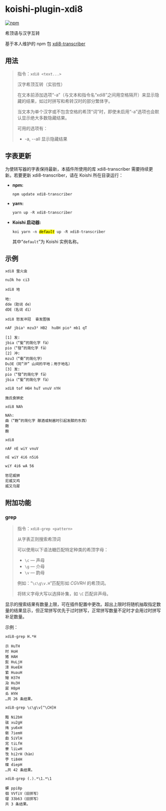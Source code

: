 # koishi-plugin-xdi8

[![npm](https://img.shields.io/npm/v/koishi-plugin-xdi8?style=flat-square)](https://www.npmjs.com/package/koishi-plugin-xdi8)

希顶语与汉字互转

基于本人维护的 npm 包 [xdi8-transcriber](https://github.com/DGCK81LNN/xdi8-transcriber)

## 用法

  > 指令：`xdi8 <text...>`
  >
  > 汉字希顶互转（实验性）
  >
  > 在文本前添加选项“-a”（与文本和指令名“xdi8”之间用空格隔开）来显示隐藏的结果，如过时拼写和希转汉时的部分繁体字。
  >
  > 当文本为单个汉字或不包含空格的希顶“词”时，即使未启用“-a”选项也会默认显示绝大多数隐藏结果。
  >
  > 可用的选项有：
  >
  >   * -a, --all  显示隐藏结果

## 字表更新

为使转写器的字表保持最新，本插件所使用的库 xdi8-transcriber 需要持续更新。若要更新 xdi8-transcriber，请在 Koishi 所在目录运行：

  * **npm:**

        npm update xdi8-transcriber

  * **yarn:**

        yarn up -R xdi8-transcriber

  * **Koishi 启动器:**

    <pre><code>koi yarn -n <mark><i>default</i></mark> up -R xdi8-transcriber</code></pre>

    其中“`default`”为 Koishi 实例名称。

## 示例

`xdi8 萤火虫`

```
nu3k ho ci3
```

`xdi8 地`

```
地:
dde（助词 de）
dDE（名词 dì）
```

`xdi8 怒发冲冠  奋发图强`

```
nAF jbia¹ mzu3² HB2  hu8H pio³ mb1 qT
```

```
[1] 发:
jbia（“髪”的简化字 fà）
pio（“發”的简化字 fā）
[2] 冲:
mzu3（“衝”的简化字）
Du3E（同“沖” 山间的平地；用于地名）
[3] 发:
pio（“發”的简化字 fā）
jbia（“髪”的简化字 fà）
```

`xdi8 tof H6H huT vnuV nYH`

```
施氏食狮史
```

`xdi8 NAh`

```
NAh:
曲（“麴”的简化字 酿酒或制酱时引起发醇的东西）
麹
麴
```

<code>xdi8\
nAF nE wiY vnuV\
nE wiY 4i6 n5i6\
wiY 4i6 wA 56</code>

```
怒尼威狮
尼威又鸡
威又乌犀
```

## 附加功能

### grep

  > 指令：`xdi8-grep <pattern>`
  >
  > 从字表正则搜索希顶词
  >
  > 可以使用以下语法糖匹配特定种类的希顶字母：
  >
  >   * `\c` — 声母
  >   * `\g` — 介母
  >   * `\v` — 韵母
  >
  > 例如：“`\c\g\v.H`”匹配形如 _CGVRH_ 的希顶词。
  >
  > 将转义字母大写以选择补集，如 `\C` 匹配非声母。

显示的搜索结果有数量上限，可在插件配置中更改。超出上限时将随机抽取指定数量的结果显示，但正常拼写优先于过时拼写，正常拼写数量不足时才会用过时拼写补足数量。

示例：

`xdi8-grep H.*H`

```
示 HuTH
时 HoH
猪 HAH
髭 HuLjH
洓 HueEH
絷 HuauH
矰 H37H
夃 Hu3H
屒 H8pH
𠂔 HYH
…共 26 条结果。
```

`xdi8-grep \c\g\v[^\CH]H`

```
黯 Ni2bH
𫠊 xu2gH
烠 yu6xH
衠 7iemH
勮 5iVlH
宨 tiLfH
嶚 liLwH
攼 hi2rH（hàn）
甼 ti84H
幉 diepH
…共 42 条结果。
```

`xdi8-grep (.).*\1.*\1`

```
幈 ppi8p
徊 VVfiV（旧拼写）
璱 33b63（旧拼写）
共 3 条结果。
```
